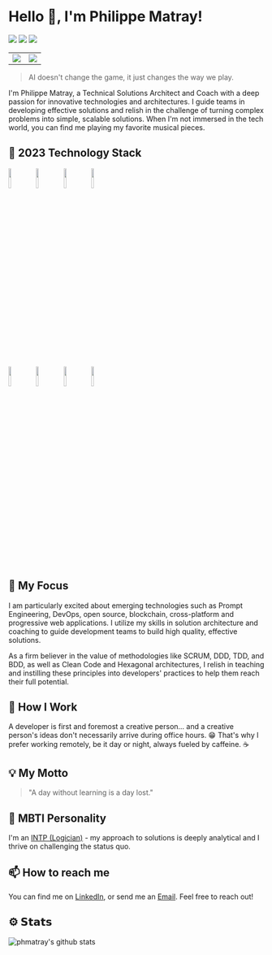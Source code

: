 # Hello 👋, I'm Philippe Matray!
[![](https://img.shields.io/badge/-@phmatray-%23181717?style=flat-square&logo=github)](https://github.com/phmatray)
[![](https://img.shields.io/badge/-Philippe%20Matray-blue?style=flat-square&logo=Linkedin&logoColor=white&link=https://www.linkedin.com/in/phmatray/)](https://www.linkedin.com/in/phmatray/)
[![](https://img.shields.io/website?color=0ab9e6&style=flat-square&up_message=matray.tech&url=https%3A%2F%2Fmatray.tech)](https://matray.tech)

<table>
  <tr>
    <td>
      <img src="https://github-readme-streak-stats.herokuapp.com/?user=phmatray&theme=dracula"/>
    </td>
    <td>
      <img src="https://github-readme-stats.vercel.app/api/top-langs/?username=phmatray&layout=compact&show_icons=true&theme=dracula"/>      
    </td>
  </tr>
</table>

> AI doesn't change the game, it just changes the way we play.

I'm Philippe Matray, a Technical Solutions Architect and Coach with a deep passion for innovative technologies and architectures. I guide teams in developing effective solutions and relish in the challenge of turning complex problems into simple, scalable solutions. When I'm not immersed in the tech world, you can find me playing my favorite musical pieces.

## 🧰 2023 Technology Stack
<code><img width="10%" src="https://www.vectorlogo.zone/logos/dotnet/dotnet-ar21.svg"></code>
<code><img width="10%" src="https://www.vectorlogo.zone/logos/javascript/javascript-ar21.svg"></code>
<code><img width="10%" src="https://www.vectorlogo.zone/logos/microsoft_azure/microsoft_azure-ar21.svg"></code>
<code><img width="10%" src="https://www.vectorlogo.zone/logos/docker/docker-ar21.svg"></code>
<br/>
<code><img width="10%" src="https://www.vectorlogo.zone/logos/github/github-ar21.svg"></code>
<code><img width="10%" src="https://www.vectorlogo.zone/logos/grpcio/grpcio-ar21.svg"></code>
<code><img width="10%" src="https://www.vectorlogo.zone/logos/graphql/graphql-ar21.svg"></code>
<code><img width="10%" src="https://www.vectorlogo.zone/logos/flutterio/flutterio-ar21.svg"></code>

## 🎯 My Focus
I am particularly excited about emerging technologies such as Prompt Engineering, DevOps, open source, blockchain, cross-platform and progressive web applications. I utilize my skills in solution architecture and coaching to guide development teams to build high quality, effective solutions.

As a firm believer in the value of methodologies like SCRUM, DDD, TDD, and BDD, as well as Clean Code and Hexagonal architectures, I relish in teaching and instilling these principles into developers' practices to help them reach their full potential.

## 🌱 How I Work
A developer is first and foremost a creative person... and a creative person's ideas don't necessarily arrive during office hours. 😁 That's why I prefer working remotely, be it day or night, always fueled by caffeine. ☕

## 💡 My Motto
> "A day without learning is a day lost."

## 📝 MBTI Personality
I'm an [INTP (Logician)](https://www.16personalities.com/intp-personality) - my approach to solutions is deeply analytical and I thrive on challenging the status quo.

## 📫 How to reach me
You can find me on [LinkedIn](https://be.linkedin.com/in/phmatray/en), or send me an [Email](mailto:phmatray@gmail.com). Feel free to reach out!

## ⚙️ 𝗦𝘁𝗮𝘁𝘀
![phmatray's github stats](https://github-readme-stats.vercel.app/api?username=phmatray&show_icons=true&theme=dracula)
